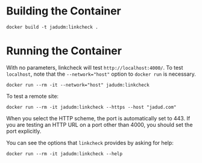 # Building the Container

```
docker build -t jadudm:linkcheck .
```

# Running the Container

With no parameters, linkcheck will test `http://localhost:4000/`. To test `localhost`, note that the `--network="host"` option to `docker run` is necessary.

```
docker run --rm -it --network="host" jadudm:linkcheck
```

To test a remote site:

```
docker run --rm -it jadudm:linkcheck --https --host "jadud.com"
```

When you select the HTTP scheme, the port is automatically set to 443. If you are testing an HTTP URL on a port other than 4000, you should set the port explicitly.

You can see the options that `linkcheck` provides by asking for help:

```
docker run --rm -it jadudm:linkcheck --help
```
